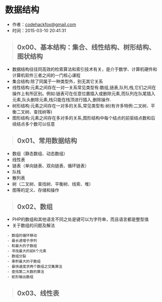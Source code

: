 # 数据结构

- 作者：codehackfox@gmail.com
- 时间：2015-03-10 20:41:31


>## 0x00、基本结构：集合、线性结构、树形结构、图状结构
- 数据结构往往同高效的检索算法和索引技术有关，是介于数学、计算机硬件和计算机软件三者之间的一门核心课程
- 集合结构:除了同属于一种类型外，别无其它关系 
- 线性结构:元素之间存在一对一关系常见类型有:数组,链表,队列,栈,它们之间在操作上有所区别。例如:链表可在任意位置插入或删除元素,而队列在队尾插入元素,队头删除元素,栈只能在栈顶进行插入,删除操作.
- 树形结构:元素之间存在一对多的关系,常见类型有:树(有许多特例:二叉树、平衡二叉树、查找树等) 
- 图形结构:元素之间存在多对多的关系,图形结构中每个结点的前驱结点数和后续结点多个数可以任意



>## 0x01、常用数据结构
- 数组（静态数组、动态数组）
- 线性表
- 链表（单向链表、双向链表、循环链表）
- 队栈
- 散列表
- 树（二叉树、查找树、平衡树、线索、堆） 
- 图等的定义、存储和操作


>## 0x02、数组
- PHP的数组和其他语言不同之处是键可以为字符串，而且语言都是整型值
- 关于数组的问题及解法
```
 - 数组的循环移动 
 - 最长递增子序列
 - 和最大的子数组 
 - 寻找最大的前K个元素
 - 数组分裂
 - 乘积最大的子数组
 - 最快速度求两个数组之交集算法
 - 查找第二大数的算法
 - 蛇形输出数组
```


>## 0x03、线性表



 